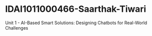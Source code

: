 # IDAI1011000466-Saarthak-Tiwari
Unit 1 - AI-Based Smart Solutions: Designing Chatbots for Real-World Challenges

